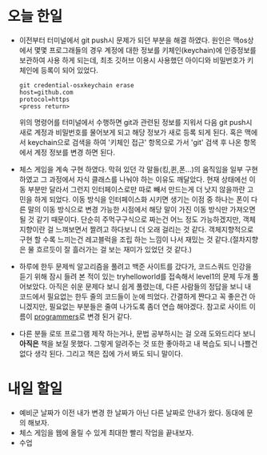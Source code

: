 오늘 한일
=======
- 이전부터 터미널에서 git push시 문제가 되던 부분을 해결 하였다. 원인은 맥os상에서 몇몇 프로그래들의 경우 계정에 대한 정보를 키체인(keychain)에 인증정보를 보관하여 사용 하게 되는데, 최초 깃허브 이용시 사용했던 아이디와 비밀번호가 키체인에 등록이 되어 있었다.   
  ```
  git credential-osxkeychain erase
  host=github.com
  protocol=https
  <press return>
  ```
  위의 명령어를 터미널에서 수행하면 git과 관련된 정보를 지워서 다음 git push시 새로 계정과 비밀번호를 물어보게 되고 해당 정보가 새로 등록 되게 된다.
  혹은 맥에서 keychain으로 검색을 하여 '키체인 접근' 항목으로 가서 'git' 검색 후 나온 항목에서 계정 정보를 변경 하면 된다.

- 체스 게임을 계속 구현 하였다. 막혀 있던 각 말들(킹,퀸,폰...)의 움직임을 일부 구현 하였고 그 과정에서 자식 클래스를 나눠야 하는 이유도 깨달았다. 현재 상태에선 이동 부분만 달라서 그런지 인터페이스로만 따로 빼서 만드는게 더 낫지 않을까란 고민을 하게 되었다. 이동 방식을 인터페이스화 시키면 생기는 이점 중 하나는 폰이 다른 말의 이동 방식으로 변경 가능한 시점에서 해당 말이 가진 이동 방식만 가져오면 될 것 같기 때문이다. 단순히 주먹구구식으로 짜는건 어느 정도 가능하겠지만, 객체지향이란 걸 느껴보면서 짤려고 하다보니 더 오래 걸리는 것 같다. 객체지향적으로 구현 할 수록 느끼는건 레고블럭을 조립 하는 느낌이 나서 재밌는 것 같다.(절차지향은 물 흐르듯이 잘 흘러가는 걸 보는 재미가 있었던 것 같다.)

- 하루에 한두 문제씩 알고리즘을 풀려고 백준 사이트를 갔다가, 코드스쿼드 인강을 듣기 위해 잠시 들려 본 적이 있는 tryhelloworld를 접속해서 level1의 문제 두개 풀어보았다. 아직은 쉬운 문제다 보니 쉽게 풀렸는데, 다른 사람들의 정답을 보니 내 코드에서 필요없는 한두 줄의 코드들이 눈에 띄었다. 간결하게 짠다고 꼭 좋은건 아니겠지만, 필요없는 부분들은 줄여 나가도록 좀더 연습 해야겠다. 참고로 사이트 이름이 [programmers](https://programmers.co.kr/learn/challenges)로 변경 된거 같다.
- 다른 분들 로또 프로그램 제작 하는거나, 문법 공부하시는 걸 오래 도와드리다 보니 **아직은** 책을 보질 못했다. 그렇게 알려주는 것 또한 좋아하고 내 복습도 되니 나쁠건 없다 생각 된다. 그리고 책은 집에 가서 봐도 되니 말이다.

내일 할일
========
- 예비군 날짜가 이전 내가 변경 한 날짜가 아닌 다른 날짜로 안내가 왔다. 동대에 문의 해보자.
- 체스 게임을 웹에 올릴 수 있게 최대한 빨리 작업을 끝내보자.
- 수업
